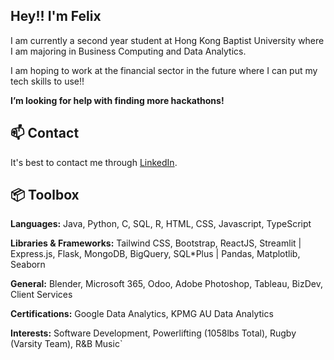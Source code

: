 ## Hey!! I'm Felix
I am currently a second year student at Hong Kong Baptist University where I am majoring in Business Computing and Data Analytics.

I am hoping to work at the financial sector in the future where I can put my tech skills to use!!


**I’m looking for help with finding more hackathons!**

## 📫 Contact

It's best to contact me through [LinkedIn](https://www.linkedin.com/in/jfelixpangestu/). 

## 📦 Toolbox

**Languages:** Java, Python, C, SQL, R, HTML, CSS, Javascript, TypeScript

**Libraries & Frameworks:** Tailwind CSS, Bootstrap, ReactJS, Streamlit | Express.js, Flask, MongoDB, BigQuery, SQL*Plus |
Pandas, Matplotlib, Seaborn

**General:** Blender, Microsoft 365, Odoo, Adobe Photoshop, Tableau, BizDev, Client Services

**Certifications:** Google Data Analytics, KPMG AU Data Analytics

**Interests:** Software Development, Powerlifting (1058lbs Total), Rugby (Varsity Team), R&B Music`








<!---
cdfelixj/cdfelixj is a ✨ special ✨ repository because its `README.md` (this file) appears on your GitHub profile.
You can click the Preview link to take a look at your changes.
--->
